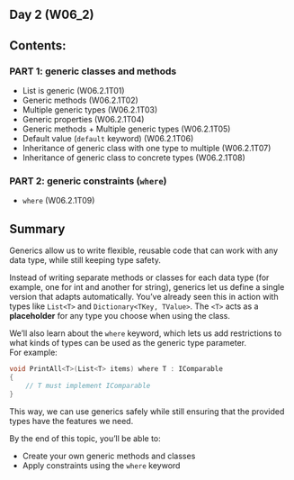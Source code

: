 ## Day 2 (W06_2)

## Contents:

### PART 1: generic classes and methods
* List<T> is generic (W06.2.1T01)
* Generic methods (W06.2.1T02)
* Multiple generic types (W06.2.1T03)
* Generic properties (W06.2.1T04)
* Generic methods + Multiple generic types (W06.2.1T05)
* Default value (`default` keyword) (W06.2.1T06)
* Inheritance of generic class with one type to multiple (W06.2.1T07)
* Inheritance of generic class to concrete types (W06.2.1T08)

### PART 2: generic constraints (`where`)
* `where` (W06.2.1T09)

## Summary
Generics allow us to write flexible, reusable code that can work with any data type, while still keeping type safety.

Instead of writing separate methods or classes for each data type (for example, one for int and another for string), generics let us define a single version that adapts automatically.
You’ve already seen this in action with types like `List<T>` and `Dictionary<TKey, TValue>`. The `<T>` acts as a **placeholder** for any type you choose when using the class.

We’ll also learn about the `where` keyword, which lets us add restrictions to what kinds of types can be used as the generic type parameter.\
For example:

```csharp
void PrintAll<T>(List<T> items) where T : IComparable
{
    // T must implement IComparable
}
```

This way, we can use generics safely while still ensuring that the provided types have the features we need.

By the end of this topic, you’ll be able to:
- Create your own generic methods and classes
- Apply constraints using the `where` keyword